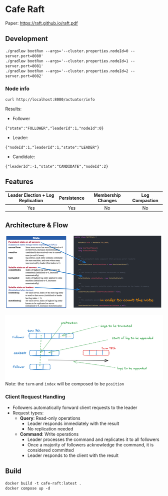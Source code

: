 # Cafe Raft

Paper: https://raft.github.io/raft.pdf

## Development

```shell
./gradlew bootRun --args='--cluster.properties.nodeId=0 --server.port=8080'
./gradlew bootRun --args='--cluster.properties.nodeId=1 --server.port=8081'
./gradlew bootRun --args='--cluster.properties.nodeId=2 --server.port=8082'
```

### Node info

```shell
curl http://localhost:8080/actuator/info
```

Results:
- Follower
```shell
{"state":"FOLLOWER","leaderId":1,"nodeId":0}
```

- Leader:
```shell
{"nodeId":1,"leaderId":1,"state":"LEADER"}
```

- Candidate:
```shell
{"leaderId":-1,"state":"CANDIDATE","nodeId":2}
```

## Features

| Leader Election + Log Replication | Persistence | Membership Changes | Log Compaction |
|:---------------------------------:|:-----------:|:------------------:|:--------------:|
| Yes                               | Yes         | No                 | No             |

## Architecture & Flow

![state-mapping.png](docs/state-mapping.png)

![append-entries.png](docs/append-entries.png)
Note: the `term` and `index` will be composed to be `position`

### Client Request Handling
- Followers automatically forward client requests to the leader
- Request types:
  - **Query**: Read-only operations
    - Leader responds immediately with the result
    - No replication needed
  - **Command**: Write operations
    - Leader processes the command and replicates it to all followers
    - Once a majority of followers acknowledge the command, it is considered committed
    - Leader responds to the client with the result

## Build

```shell
docker build -t cafe-raft:latest .
docker compose up -d
```
